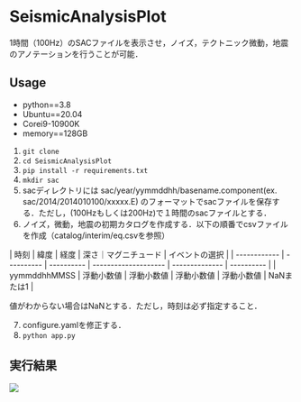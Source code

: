 # SeismicAnalysisPlot

1時間（100Hz）のSACファイルを表示させ，ノイズ，テクトニック微動，地震のアノテーションを行うことが可能．


## Usage

* python==3.8
* Ubuntu==20.04
* Corei9-10900K
* memory==128GB

1. `git clone `
2. `cd SeismicAnalysisPlot`
3. `pip install -r requirements.txt`
4. `mkdir sac`
5. sacディレクトリには sac/year/yymmddhh/basename.component(ex. sac/2014/2014010100/xxxxx.E) のフォーマットでsacファイルを保存する．ただし，(100Hzもしくは200Hz)で１時間のsacファイルとする．
6. ノイズ，微動，地震の初期カタログを作成する．以下の順番でcsvファイルを作成（catalog/interim/eq.csvを参照）

| 時刻         | 緯度       | 経度       | 深さ｜マグニチュード | イベントの選択 |
| ------------ | ---------- | ---------- | -------------------- | -------------- | ---------- |
| yymmddhhMMSS | 浮動小数値 | 浮動小数値 | 浮動小数値           | 浮動小数値     | NaNまたは1 |

値がわからない場合はNaNとする．ただし，時刻は必ず指定すること．

7. configure.yamlを修正する．
8. `python app.py`


## 実行結果

<img src="gif/play.gif">
